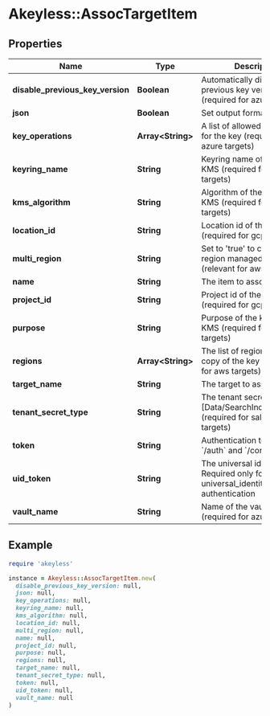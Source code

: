 # Akeyless::AssocTargetItem

## Properties

| Name | Type | Description | Notes |
| ---- | ---- | ----------- | ----- |
| **disable_previous_key_version** | **Boolean** | Automatically disable previous key version (required for azure targets) | [optional] |
| **json** | **Boolean** | Set output format to JSON | [optional] |
| **key_operations** | **Array&lt;String&gt;** | A list of allowed operations for the key (required for azure targets) | [optional] |
| **keyring_name** | **String** | Keyring name of the GCP KMS (required for gcp targets) | [optional] |
| **kms_algorithm** | **String** | Algorithm of the key in GCP KMS (required for gcp targets) | [optional] |
| **location_id** | **String** | Location id of the GCP KMS (required for gcp targets) | [optional] |
| **multi_region** | **String** | Set to &#39;true&#39; to create a multi region managed key (relevant for aws targets) | [optional][default to &#39;false&#39;] |
| **name** | **String** | The item to associate |  |
| **project_id** | **String** | Project id of the GCP KMS (required for gcp targets) | [optional] |
| **purpose** | **String** | Purpose of the key in GCP KMS (required for gcp targets) | [optional] |
| **regions** | **Array&lt;String&gt;** | The list of regions to create a copy of the key in (relevant for aws targets) | [optional] |
| **target_name** | **String** | The target to associate |  |
| **tenant_secret_type** | **String** | The tenant secret type [Data/SearchIndex/Analytics] (required for salesforce targets) | [optional] |
| **token** | **String** | Authentication token (see &#x60;/auth&#x60; and &#x60;/configure&#x60;) | [optional] |
| **uid_token** | **String** | The universal identity token, Required only for universal_identity authentication | [optional] |
| **vault_name** | **String** | Name of the vault used (required for azure targets) | [optional] |

## Example

```ruby
require 'akeyless'

instance = Akeyless::AssocTargetItem.new(
  disable_previous_key_version: null,
  json: null,
  key_operations: null,
  keyring_name: null,
  kms_algorithm: null,
  location_id: null,
  multi_region: null,
  name: null,
  project_id: null,
  purpose: null,
  regions: null,
  target_name: null,
  tenant_secret_type: null,
  token: null,
  uid_token: null,
  vault_name: null
)
```

